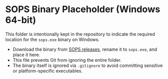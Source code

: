 # SOPS Binary Placeholder (Windows 64-bit)

This folder is intentionally kept in the repository to indicate the required location for the `sops.exe` binary on Windows.

- Download the binary from [SOPS releases](https://github.com/getsops/sops/releases), rename it to `sops.exe`, and place it here.
- This file prevents Git from ignoring the entire folder.
- The binary itself is ignored via `.gitignore` to avoid committing sensitive or platform-specific executables.
